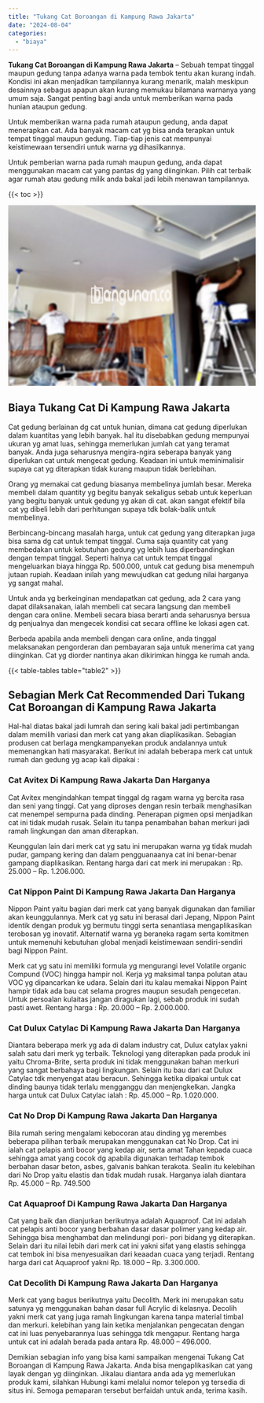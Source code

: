 ```yaml
---
title: "Tukang Cat Boroangan di Kampung Rawa Jakarta"
date: "2024-08-04"
categories: 
  - "biaya"
---
```


**Tukang Cat Boroangan di Kampung Rawa Jakarta** – Sebuah tempat tinggal maupun gedung tanpa adanya warna pada tembok tentu akan kurang indah. Kondisi ini akan menjadikan tampilannya kurang menarik, malah meskipun desainnya sebagus apapun akan kurang memukau bilamana warnanya yang umum saja. Sangat penting bagi anda untuk memberikan warna pada hunian ataupun gedung.

Untuk memberikan warna pada rumah ataupun gedung, anda dapat menerapkan cat. Ada banyak macam cat yg bisa anda terapkan untuk tempat tinggal maupun gedung. Tiap-tiap jenis cat mempunyai keistimewaan tersendiri untuk warna yg dihasilkannya.

Untuk pemberian warna pada rumah maupun gedung, anda dapat menggunakan macam cat yang pantas dg yang diinginkan. Pilih cat terbaik agar rumah atau gedung milik anda bakal jadi lebih menawan tampilannya.

{{< toc >}}

![Tukang Cat Boroangan di Kampung Rawa Jakarta](/images/jasa-cat-murah27.png)

## Biaya Tukang Cat Di Kampung Rawa Jakarta

Cat gedung berlainan dg cat untuk hunian, dimana cat gedung diperlukan dalam kuantitas yang lebih banyak. hal itu disebabkan gedung mempunyai ukuran yg amat luas, sehingga memerlukan jumlah cat yang teramat banyak. Anda juga seharusnya mengira-ngira seberapa banyak yang diperlukan cat untuk mengecat gedung. Keadaan ini untuk meminimalisir supaya cat yg diterapkan tidak kurang maupun tidak berlebihan.

Orang yg memakai cat gedung biasanya membelinya jumlah besar. Mereka membeli dalam quantity yg begitu banyak sekaligus sebab untuk keperluan yang begitu banyak untuk gedung yg akan di cat. akan sangat efektif bila cat yg dibeli lebih dari perhitungan supaya tdk bolak-balik untuk membelinya.

Berbincang-bincang masalah harga, untuk cat gedung yang diterapkan juga bisa sama dg cat untuk tempat tinggal. Cuma saja quantity cat yang membedakan untuk kebutuhan gedung yg lebih luas diperbandingkan dengan tempat tinggal. Seperti halnya cat untuk tempat tinggal mengeluarkan biaya hingga Rp. 500.000, untuk cat gedung bisa menempuh jutaan rupiah. Keadaan inilah yang mewujudkan cat gedung nilai harganya yg sangat mahal.

Untuk anda yg berkeinginan mendapatkan cat gedung, ada 2 cara yang dapat dilaksanakan, ialah membeli cat secara langsung dan membeli dengan cara online. Membeli secara biasa berarti anda seharusnya bersua dg penjualnya dan mengecek kondisi cat secara offline ke lokasi agen cat.

Berbeda apabila anda membeli dengan cara online, anda tinggal melaksanakan pengorderan dan pembayaran saja untuk menerima cat yang diinginkan. Cat yg diorder nantinya akan dikirimkan hingga ke rumah anda.

{{< table-tables table="table2" >}}

## Sebagian Merk Cat Recommended Dari Tukang Cat Boroangan di Kampung Rawa Jakarta

Hal-hal diatas bakal jadi lumrah dan sering kali bakal jadi pertimbangan dalam memilih variasi dan merk cat yang akan diaplikasikan. Sebagian produsen cat berlaga mengkampanyekan produk andalannya untuk memenangkan hati masyarakat. Berikut ini adalah beberapa merk cat untuk rumah dan gedung yg acap kali dipakai :

### Cat Avitex Di Kampung Rawa Jakarta Dan Harganya

Cat Avitex mengindahkan tempat tinggal dg ragam warna yg bercita rasa dan seni yang tinggi. Cat yang diproses dengan resin terbaik menghasilkan cat menempel sempurna pada dinding. Penerapan pigmen opsi menjadikan cat ini tidak mudah rusak. Selain itu tanpa penambahan bahan merkuri jadi ramah lingkungan dan aman diterapkan.

Keunggulan lain dari merk cat yg satu ini merupakan warna yg tidak mudah pudar, gampang kering dan dalam pengguanaanya cat ini benar-benar gampang diaplikasikan. Rentang harga dari cat merk ini merupakan : Rp. 25.000 – Rp. 1.206.000.

### Cat Nippon Paint Di Kampung Rawa Jakarta Dan Harganya

Nippon Paint yaitu bagian dari merk cat yang banyak digunakan dan familiar akan keunggulannya. Merk cat yg satu ini berasal dari Jepang, Nippon Paint identik dengan produk yg bermutu tinggi serta senantiasa mengaplikasikan terobosan yg inovatif. Alternatif warna yg beraneka ragam serta komitmen untuk memenuhi kebutuhan global menjadi keistimewaan sendiri-sendiri bagi Nippon Paint.

Merk cat yg satu ini memiliki formula yg mengurangi level Volatile organic Compund (VOC) hingga hampir nol. Kerja yg maksimal tanpa polutan atau VOC yg dipancarkan ke udara. Selain dari itu kalau memakai Nippon Paint hampir tidak ada bau cat selama progres maupun sesudah pengecetan. Untuk persoalan kulaitas jangan diragukan lagi, sebab produk ini sudah pasti awet. Rentang harga : Rp. 20.000 – Rp. 2.000.000.

### Cat Dulux Catylac Di Kampung Rawa Jakarta Dan Harganya

Diantara beberapa merk yg ada di dalam industry cat, Dulux catylax yakni salah satu dari merk yg terbaik. Teknologi yang diterapkan pada produk ini yaitu Chroma-Brite, serta produk ini tidak menggunakan bahan merkuri yang sangat berbahaya bagi lingkungan. Selain itu bau dari cat Dulux Catylac tdk menyengat atau beracun. Sehingga ketika dipakai untuk cat dinding baunya tidak terlalu mengganggu dan menjengkelkan. Jangka harga untuk cat Dulux Catylac ialah : Rp. 45.000 – Rp. 1.020.000.

### Cat No Drop Di Kampung Rawa Jakarta Dan Harganya

Bila rumah sering mengalami kebocoran atau dinding yg merembes beberapa pilihan terbaik merupakan menggunakan cat No Drop. Cat ini ialah cat pelapis anti bocor yang kedap air, serta amat Tahan kepada cuaca sehingga amat yang cocok dg apabila digunakan terhadap tembok berbahan dasar beton, asbes, galvanis bahkan terakota. Sealin itu kelebihan dari No Drop yaitu elastis dan tidak mudah rusak. Harganya ialah diantara Rp. 45.000 – Rp. 749.500

### Cat Aquaproof Di Kampung Rawa Jakarta Dan Harganya

Cat yang baik dan dianjurkan berikutnya adalah Aquaproof. Cat ini adalah cat pelapis anti bocor yang berbahan dasar dasar polimer yang kedap air. Sehingga bisa menghambat dan melindungi pori- pori bidang yg diterapkan. Selain dari itu nilai lebih dari merk cat ini yakni sifat yang elastis sehingga cat tembok ini bisa menyesuaikan dari keaadan cuaca yang terjadi. Rentang harga dari cat Aquaproof yakni Rp. 18.000 – Rp. 3.300.000.

### Cat Decolith Di Kampung Rawa Jakarta Dan Harganya

Merk cat yang bagus berikutnya yaitu Decolith. Merk ini merupakan satu satunya yg menggunakan bahan dasar full Acrylic di kelasnya. Decolih yakni merk cat yang juga ramah lingkungan karena tanpa material timbal dan merkuri. kelebihan yang lain ketika menjalankan pengecatan dengan cat ini luas penyebarannya luas sehingga tdk mengapur. Rentang harga untuk cat ini adalah berada pada antara Rp. 48.000 – 496.000.

Demikian sebagian info yang bisa kami sampaikan mengenai Tukang Cat Boroangan di Kampung Rawa Jakarta. Anda bisa mengaplikasikan cat yang layak dengan yg diinginkan. Jikalau diantara anda ada yg memerlukan produk kami, silahkan Hubungi kami melalui nomor telepon yg tersedia di situs ini. Semoga pemaparan tersebut berfaidah untuk anda, terima kasih.

